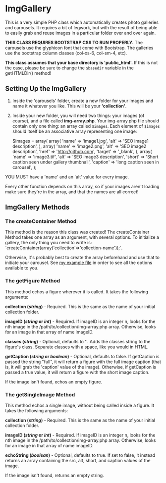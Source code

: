 # ImgGallery
This is a very simple PHP class which automatically creates photo galleries and carousels.  It requires a bit of legwork, but with the result of being able to easily grab and reuse images in a particular folder over and over again.

<strong>THIS CLASS REQUIRES BOOTSTRAP CSS TO RUN PROPERLY.</strong>
The carousels use the glyphicon font that come with Bootstrap.
The galleries use the bootstrap column classes (col-xs-6, col-sm-4, etc).

<strong>This class assumes that your base directory is 'public_html'.</strong>
If this is not the case, please be sure to change the `$basedir` variable in the getHTMLDir() method!

<h2>Setting Up the ImgGallery</h2>

1) Inside the 'carousels' folder, create a new folder for your images and name it whatever you like.  This will be your <strong>'collection'</strong>. 

2) Inside your new folder, you will need two things: your images (of course), and a file called <strong>img-array.php</strong>.  Your img-array.php file should contain only one thing:  an array called `$images`.  Each element of `$images` should itself be an associative array representing one image: 

    $images = array(
            array(
                'name' => 'image1.jpg',
                'alt' => 'SEO image1 description',
                ),
            array(
                'name' => 'image2.png',
                'alt' => 'SEO image2 description',
                'href' => 'http://github.com',
                'target' => '_blank',
                ),
            array(
                'name' => 'image3.tif',
                'alt' => 'SEO image3 description',
                'short' => 'Short caption seen under gallery thumbnail',
                'caption' => 'long caption seen in carousel',
        );

YOU MUST have a 'name' and an 'alt' value for every image.

Every other function depends on this array, so if your images aren't loading make sure they're in the array, and that the names are all correct!

<h2>ImgGallery Methods</h2>
<h3>The createContainer Method</h3>
This method is the reason this class was created!  The createContainer Method takes one array as an argument, with several options.  To initialize a gallery, the only thing you need to write is: `createContainer(array('collection'=>'collection-name'));`.

Otherwise, it's probably best to create the array beforehand and use that to initiate your carousel.  See <a href="./example.php">my example file</a> in order to see all the options available to you.  

<h3>The getFigure Method</h3>
This method echos a figure wherever it is called.  It takes the following arguments:

<strong>collection (<em>string</em>)</strong> -  Required. This is the same as the name of your initial collection folder.

<strong>imageID (<em>string</em> or <em>int</em>)</strong> - Required. If imageID is an integer n, looks for the nth image in the /path/to/collection/img-array.php array.  Otherwise, looks for an image in that array of name imageID.

<strong>classes (<em>string</em>)</strong> - Optional, defaults to ''. Adds the classes string to the figure's class.  Separate classes with a space, like you would in HTML.

<strong>getCaption (<em>string</em> or <em>boolean</em>)</strong> - Optional, defaults to false. If getCaption is passed the string "full", it will return a figure with the full image caption (that is, it will grab the 'caption' value of the image).  Otherwise, if getCaption is passed a true value, it will return a figure with the short image caption.

If the image isn't found, echos an empty figure.

<h3>The getSingleImage Method</h3>
This method echos a single image, without being called inside a figure.  It takes the following arguments:

<strong>collection (<em>string</em>)</strong> -  Required. This is the same as the name of your initial collection folder.

<strong>imageID (<em>string</em> or <em>int</em>)</strong> - Required. If imageID is an integer n, looks for the nth image in the /path/to/collection/img-array.php array.  Otherwise, looks for an image in that array of name imageID.

<strong>echoString (<em>boolean</em>)</strong> - Optional, defaults to true.  If set to false, it instead returns an array containing the src, alt, short, and caption values of the image.

If the image isn't found, returns an empty string.

